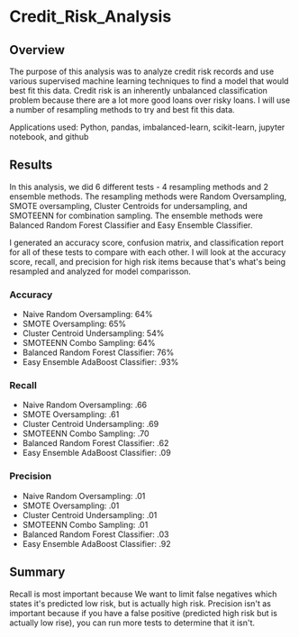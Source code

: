 # Credit_Risk_Analysis

## Overview
The purpose of this analysis was to analyze credit risk records and use various supervised machine learning techniques to find a model that would best fit this data. Credit risk is an inherently unbalanced classification problem because there are a lot more good loans over risky loans. I will use a number of resampling methods to try and best fit this data.

Applications used: Python, pandas, imbalanced-learn, scikit-learn, jupyter notebook, and github

## Results
In this analysis, we did 6 different tests - 4 resampling methods and 2 ensemble methods. The resampling methods were Random Oversampling, SMOTE oversampling, Cluster Centroids for undersampling, and SMOTEENN for combination sampling. The ensemble methods were Balanced Random Forest Classifier and Easy Ensemble Classifier.

I generated an accuracy score, confusion matrix, and classification report for all of these tests to compare with each other. I will look at the accuracy score, recall, and precision for high risk items because that's what's being resampled and analyzed for model comparisson. 

### Accuracy
- Naive Random Oversampling: 64%
- SMOTE Oversampling: 65%
- Cluster Centroid Undersampling: 54%
- SMOTEENN Combo Sampling: 64%
- Balanced Random Forest Classifier: 76%
- Easy Ensemble AdaBoost Classifier: .93%

### Recall
- Naive Random Oversampling: .66
- SMOTE Oversampling: .61
- Cluster Centroid Undersampling: .69
- SMOTEENN Combo Sampling: .70
- Balanced Random Forest Classifier: .62
- Easy Ensemble AdaBoost Classifier: .09

### Precision
- Naive Random Oversampling: .01
- SMOTE Oversampling: .01
- Cluster Centroid Undersampling: .01
- SMOTEENN Combo Sampling: .01
- Balanced Random Forest Classifier: .03
- Easy Ensemble AdaBoost Classifier: .92

## Summary
Recall is most important because We want to limit false negatives which states it's predicted low risk, but is actually high risk. Precision isn't as important because if you have a false positive (predicted high risk but is actually low rise), you can run more tests to determine that it isn't. 